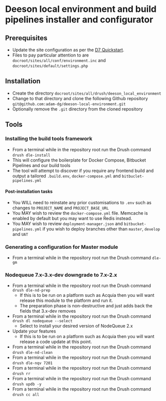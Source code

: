 # Deeson local environment and build pipelines installer and configurator

## Prerequisites

- Update the site configuration as per the [D7 Quickstart](https://github.com/teamdeeson/d7-quickstart).
- Files to pay particular attention to are `docroot/sites/all/conf/environment.inc` and `docroot/sites/default/settings.php`

## Installation

- Create the directory `docroot/sites/all/drush/deeson_local_environment`
- Change to that directory and clone the following Github repository `git@github.com:adam-dg/deeson-local-environment.git`
- Optionally remove the `.git` directory from the cloned repository

## Tools

### Installing the build tools framework 

- From a terminal while in the repository root run the Drush command `drush dle-install`
- This will configure the boilerplate for Docker Compose, Bitbucket Pipelines and our build tools
- The tool will attempt to discover if you require any frontend build and output a tailored `.build.env`, `docker-compose.yml` and `bitbuclet-pipelines.yml`

#### Post-installation tasks

- You WILL need to reinstate any prior customisations to `.env` such as changes to `PROJECT_NAME` and `PROJECT_BASE_URL`
- You MAY wish to review the `docker-compose.yml` file. Memcache is enabled by default but you may want to use Redis instead.
- You MAY wish to review `deployment-manager.json` and `bitbucket-pipelines.yml` if you wish to deploy branches other than `master`, `develop` and `UAT`

### Generating a configuration for Master module

- From a terminal while in the repository root run the Drush command `dle-gm`

### Nodequeue 7.x-3.x-dev downgrade to 7.x-2.x

- From a terminal while in the repository root run the Drush command `drush dle-nd-prep`
    - If this is to be run on a platform such as Acquia then you will want release this module to the platform and run it.
    - The preparation phase is non-destructive and just adds back the fields that 3.x-dev removes
- From a terminal while in the repository root run the Drush command `drush dl nodequeue --select`
    - Select to install your desired version of NodeQueue 2.x
- Update your features
    - If this is to be run on a platform such as Acquia then you will want release a code update at this point.
- From a terminal while in the repository root run the Drush command `drush dle-nd-clean`
- From a terminal while in the repository root run the Drush command `drush dle-nqv 7201`
- From a terminal while in the repository root run the Drush command `drush rr`
- From a terminal while in the repository root run the Drush command `drush updb -y`
- From a terminal while in the repository root run the Drush command `drush cc all`
